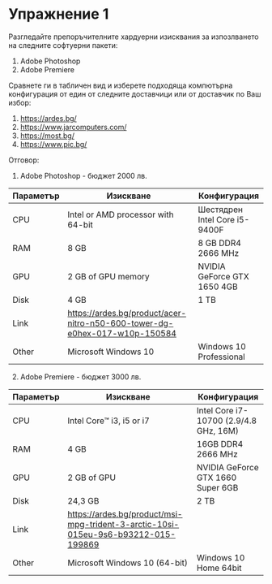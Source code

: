 # Упражнение 1 

Разгледайте препоръчителните хардуерни изисквания за изпозлването на следните софтуерни пакети:
1. Adobe Photoshop 
2. Adobe Premiere

Сравнете ги в табличен вид и изберете подходяща компютърна конфигурация от един от следните доставчици или от доставчик по Ваш избор:
1. https://ardes.bg/
2. https://www.jarcomputers.com/
3. https://most.bg/
4. https://www.pic.bg/


Отговор:

1. Adobe Photoshop - бюджет 2000 лв. 

Параметър | Изискване | Конфигурация
------------ | -------------| -------------
CPU | Intel or AMD processor with 64-bit | Шестядрен Intel Core i5-9400F
RAM | 8 GB | 8 GB DDR4 2666 MHz
GPU | 2 GB of GPU memory | NVIDIA GeForce GTX 1650 4GB
Disk | 4 GB | 1 TB
Link | https://ardes.bg/product/acer-nitro-n50-600-tower-dg-e0hex-017-w10p-150584
Other | Microsoft Windows 10 |  Windows 10 Professional


2. Adobe Premiere - бюджет 3000 лв. 

Параметър | Изискване | Конфигурация
------------ | -------------| -------------
CPU | Intel Core™ i3, i5 or i7 | Intel Core i7-10700 (2.9/4.8 GHz, 16M)
RAM | 4 GB | 16GB DDR4 2666 MHz
GPU | 2 GB of GPU | NVIDIA GeForce GTX 1660 Super 6GB
Disk | 24,3 GB | 2 TB
Link | https://ardes.bg/product/msi-mpg-trident-3-arctic-10si-015eu-9s6-b93212-015-199869
Other | Microsoft Windows 10 (64-bit) |  Windows 10 Home 64bit 

